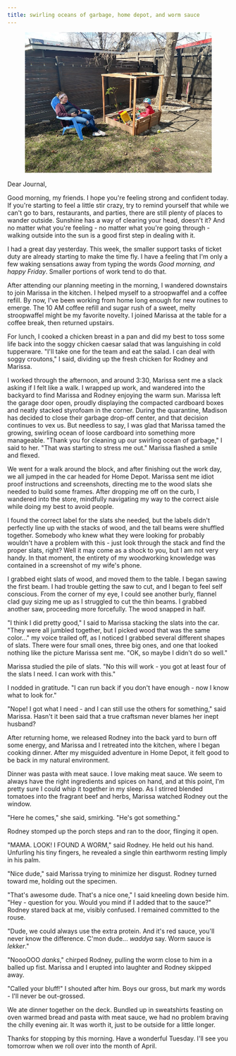 ```yaml
---
title: swirling oceans of garbage, home depot, and worm sauce
---
```


<figure>
  <a href="/images/banners/2020-03-31.jpg">
    <img alt="banner" src="/images/banners/2020-03-31.jpg"/>
  </a>
</figure>

Dear Journal,

Good morning, my friends.  I hope you're feeling strong and confident
today.  If you're starting to feel a little stir crazy, try to remind
yourself that while we can't go to bars, restaurants, and parties,
there are still plenty of places to wander outside.  Sunshine has a
way of clearing your head, doesn't it?  And no matter what you're
feeling - no matter what you're going through - walking outside into
the sun is a good first step in dealing with it.

I had a great day yesterday.  This week, the smaller support tasks of
ticket duty are already starting to make the time fly.  I have a
feeling that I'm only a few waking sensations away from typing the
words _Good morning, and happy Friday_.  Smaller portions of work tend
to do that.

After attending our planning meeting in the morning, I wandered
downstairs to join Marissa in the kitchen.  I helped myself to a
stroopwaffel and a coffee refill.  By now, I've been working from home
long enough for new routines to emerge.  The 10 AM coffee refill and
sugar rush of a sweet, melty stroopwaffel might be my favorite
novelty.  I joined Marissa at the table for a coffee break, then
returned upstairs.

For lunch, I cooked a chicken breast in a pan and did my best to toss
some life back into the soggy chicken caesar salad that was
languishing in cold tupperware.  "I'll take one for the team and eat
the salad.  I can deal with soggy croutons," I said, dividing up the
fresh chicken for Rodney and Marissa.

I worked through the afternoon, and around 3:30, Marissa sent me a
slack asking if I felt like a walk.  I wrapped up work, and wandered
into the backyard to find Marissa and Rodney enjoying the warm sun.
Marissa left the garage door open, proudly displaying the compacted
cardboard boxes and neatly stacked styrofoam in the corner.  During
the quarantine, Madison has decided to close their garbage drop-off
center, and that decision continues to vex us.  But needless to say, I
was glad that Marissa tamed the growing, swirling ocean of loose
cardboard into something more manageable.  "Thank you for cleaning up
our swirling ocean of garbage," I said to her.  "That was starting to
stress me out."  Marissa flashed a smile and flexed.

We went for a walk around the block, and after finishing out the work
day, we all jumped in the car headed for Home Depot.  Marissa sent me
idiot proof instructions and screenshots, directing me to the wood
slats she needed to build some frames.  After dropping me off on the
curb, I wandered into the store, mindfully navigating my way to the
correct aisle while doing my best to avoid people.

I found the correct label for the slats she needed, but the labels
didn't perfectly line up with the stacks of wood, and the tall beams
were shuffled together.  Somebody who knew what they were looking for
probably wouldn't have a problem with this - just look through the
stack and find the proper slats, right?  Well it may come as a shock
to you, but I am not very handy.  In that moment, the entirety of my
woodworking knowledge was contained in a screenshot of my wife's
phone.

I grabbed eight slats of wood, and moved them to the table.  I began
sawing the first beam.  I had trouble getting the saw to cut, and I
began to feel self conscious.  From the corner of my eye, I could see
another burly, flannel clad guy sizing me up as I struggled to cut the
thin beams.  I grabbed another saw, proceeding more forcefully.  The
wood snapped in half.

"I think I did pretty good," I said to Marissa stacking the slats into
the car.  "They were all jumbled together, but I picked wood that was
the same color..." my voice trailed off, as I noticed I grabbed
several different shapes of slats.  There were four small ones, three
big ones, and one that looked nothing like the picture Marissa sent
me.  "OK, so maybe I didn't do so well."

Marissa studied the pile of slats.  "No this will work - you got at
least four of the slats I need.  I can work with this."

I nodded in gratitude.  "I can run back if you don't have enough - now
I know what to look for."

"Nope!  I got what I need - and I can still use the others for
something," said Marissa.  Hasn't it been said that a true craftsman
never blames her inept husband?

After returning home, we released Rodney into the back yard to burn
off some energy, and Marissa and I retreated into the kitchen, where I
began cooking dinner.  After my misguided adventure in Home Depot, it
felt good to be back in my natural environment.

Dinner was pasta with meat sauce.  I love making meat sauce.  We seem
to always have the right ingredients and spices on hand, and at this
point, I'm pretty sure I could whip it together in my sleep.  As I
stirred blended tomatoes into the fragrant beef and herbs, Marissa
watched Rodney out the window.

"Here he comes," she said, smirking.  "He's got something."

Rodney stomped up the porch steps and ran to the door, flinging it
open.

"MAMA.  LOOK!  I FOUND A WORM," said Rodney.  He held out his hand.
Unfurling his tiny fingers, he revealed a single thin earthworm
resting limply in his palm.

"Nice dude," said Marissa trying to minimize her disgust.  Rodney
turned toward me, holding out the specimen.

"That's awesome dude.  That's a nice one," I said kneeling down beside
him.  "Hey - question for you.  Would you mind if I added that to the
sauce?"  Rodney stared back at me, visibly confused.  I remained
committed to the rouse.

"Dude, we could always use the extra protein.  And it's red sauce,
you'll never know the difference.  C'mon dude... _waddya_ say.  Worm
sauce is _lekker_."

"NoooOOO _danks_," chirped Rodney, pulling the worm close to him in a
balled up fist.  Marissa and I erupted into laughter and Rodney
skipped away.

"Called your bluff!" I shouted after him.  Boys our gross, but mark my
words - I'll never be out-grossed.

We ate dinner together on the deck.  Bundled up in sweatshirts
feasting on oven warmed bread and pasta with meat sauce, we had no
problem braving the chilly evening air.  It was worth it, just to be
outside for a little longer.

Thanks for stopping by this morning.  Have a wonderful Tuesday.  I'll
see you tomorrow when we roll over into the month of April.
